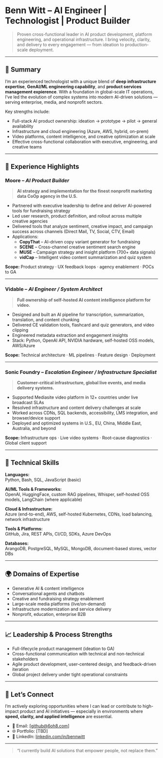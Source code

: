 # Benn Witt – AI Engineer | Technologist | Product Builder

> Proven cross-functional leader in AI product development, platform engineering, and operational infrastructure. I bring velocity, clarity, and delivery to every engagement — from ideation to production-scale deployment.

---

## 👤 Summary

I’m an experienced technologist with a unique blend of **deep infrastructure expertise**, **GenAI/ML engineering capability**, and **product services management expierence**. With a foundation in global-scale IT operations, I’ve led the evolution of complex systems into modern AI-driven solutions — serving enterprise, media, and nonprofit sectors.

Key strengths include:
- Full-stack AI product ownership: ideation → prototype → pilot → general availability
- Infrastructure and cloud engineering (Azure, AWS, hybrid, on-prem)
- Video platforms, content intelligence, and creative optimization at scale
- Effective cross-functional collaboration with executive, engineering, and creative teams

---

## 💼 Experience Highlights

### **Moore** – *AI Product Builder*
> **AI strategy and implementation for the finest nonprofit marketing data CoOp agency in the U.S.**

- Partnered with executive leadership to define and deliver AI-powered tools for fundraising strategy
- Led user research, product definition, and rollout across multiple creative agencies
- Delivered tools that analyze sentiment, creative impact, and campaign success across channels (Direct Mail, TV, Social, CTV, Email)
- Applications:
  - **CopyThat** – AI-driven copy variant generator for fundraising
  - **SCENE** – Cross-channel creative sentiment search engine
  - **MUSE** – Campaign strategy and insight platform (700+ data signals)
  - **vidCap** – Intelligent video content summarization and quiz system

**Scope:** Product strategy · UX feedback loops · agency enablement · POCs to GA

---

### **Vidable** – *AI Engineer / System Architect*
> **Full ownership of self-hosted AI content intelligence platform for video.**

- Designed and built an AI pipeline for transcription, summarization, translation, and content chunking
- Delivered CE validation tools, flashcard and quiz generators, and video clipping
- Engineered metadata extraction and engagement insights
- Stack: Python, OpenAI API, NVIDIA hardware, self-hosted OSS models, AWS/Azure

**Scope:** Technical architecture · ML pipelines · Feature design · Deployment

---

### **Sonic Foundry** – *Escalation Engineer / Infrastructure Specialist*
> **Customer-critical infrastructure, global live events, and media delivery systems.**

- Supported Mediasite video platform in 12+ countries under live broadcast SLAs
- Resolved infrastructure and content delivery challenges at scale
- Worked across CDNs, SQL backends, accessibility, LMS integration, and browser/device support
- Deployed and optimized systems in U.S., EU, China, Middle East, Australia, and beyond

**Scope:** Infrastructure ops · Live video systems · Root-cause diagnostics · Global client support

---

## 🔧 Technical Skills

**Languages:**  
Python, Bash, SQL, JavaScript (basic)

**AI/ML Tools & Frameworks:**  
OpenAI, HuggingFace, custom RAG pipelines, Whisper, self-hosted OSS models, LangChain (where applicable)

**Cloud & Infrastructure:**  
Azure (end-to-end), AWS, self-hosted Kubernetes, CDNs, load balancing, network infrastructure

**Tools & Platforms:**  
GitHub, Jira, REST APIs, CI/CD, SDKs, Azure DevOps

**Databases:**  
ArangoDB, PostgreSQL, MySQL, MongoDB, document-based stores, vector DBs

---

## 🌍 Domains of Expertise

- Generative AI & content intelligence
- Conversational agents and chatbots
- Creative and fundraising strategy enablement
- Large-scale media platforms (live/on-demand)
- Infrastructure modernization and service delivery
- Nonprofit, education, enterprise B2B

---

## 📈 Leadership & Process Strengths

- Full-lifecycle product management (ideation to GA)
- Cross-functional communication with technical and non-technical stakeholders
- Agile product development, user-centered design, and feedback-driven iteration
- Global project delivery under tight operational constraints

---

## 🤝 Let’s Connect

I’m actively exploring opportunities where I can lead or contribute to high-impact product and AI initiatives — especially in environments where **speed, clarity, and applied intelligence** are essential.

- 📧 Email: [github@6oh8.com]
- 🌐 Portfolio: [TBD]
- 🔗 LinkedIn: [linkedin.com/in/bennwitt](https://www.linkedin.com/in/bennwitt/)

---

> “I currently build AI solutions that empower people, not replace them.”
